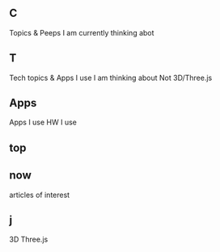 
## C

Topics & Peeps I am currently thinking abot


## T

Tech topics & Apps I use I am thinking about
Not 3D/Three.js

## Apps

Apps I use
HW I use


## top

## now

articles of interest


## j

3D
Three.js


